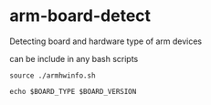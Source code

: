 # arm-board-detect
Detecting board and hardware type of arm devices

can be include in any bash scripts

```
source ./armhwinfo.sh

echo $BOARD_TYPE $BOARD_VERSION
```
